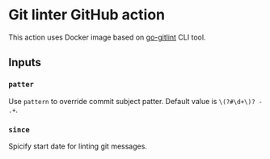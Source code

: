 # Git linter GitHub action

This action uses Docker image based on
[go-gitlint](https://github.com/llorllale/go-gitlint/)
CLI tool.

## Inputs

### `patter`

Use `pattern` to override commit subject patter.
Default value is `\(?#\d+\)? - .+`.

### `since`

Spicify start date for linting git messages.
